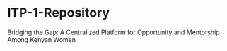 # ITP-1-Repository
Bridging the Gap: A Centralized Platform for Opportunity and Mentorship Among Kenyan Women
